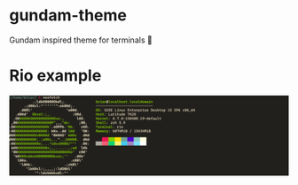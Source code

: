 # gundam-theme
Gundam inspired theme for terminals :robot:

# Rio example 
<img src=./photos/2024-03-26_16-07.png>
